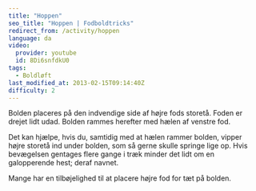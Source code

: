 ```yaml
---
title: "Hoppen"
seo_title: "Hoppen | Fodboldtricks"
redirect_from: /activity/hoppen
language: da
video:
  provider: youtube
  id: 8Di6snfdkU0
tags:
  - Boldløft
last_modified_at: 2013-02-15T09:14:40Z
difficulty: 2
---
```


Bolden placeres på den indvendige side af højre fods storetå. Foden er drejet
lidt udad. Bolden rammes herefter med hælen af venstre fod.

Det kan hjælpe, hvis du, samtidig med at hælen rammer bolden, vipper højre
storetå ind under bolden, som så gerne skulle springe lige op. Hvis bevægelsen
gentages flere gange i træk minder det lidt om en galopperende hest; deraf
navnet.

Mange har en tilbøjelighed til at placere højre fod for tæt på bolden.

